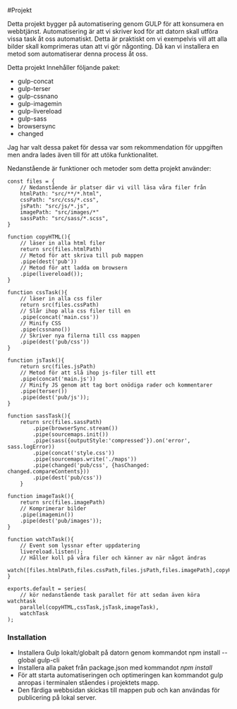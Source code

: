 #Projekt

Detta projekt bygger på automatisering genom GULP för att konsumera en webbtjänst.
Automatisering är att vi skriver kod för att datorn skall utföra vissa task åt oss automatiskt. Detta är praktiskt om vi exempelvis vill att alla bilder skall komprimeras utan att vi gör någonting. Då kan vi installera en metod som automatiserar denna process åt oss. 

Detta projekt Innehåller följande paket:

* gulp-concat
* gulp-terser
* gulp-cssnano
* gulp-imagemin
* gulp-livereload
* gulp-sass
* browsersync
* changed

Jag har valt dessa paket för dessa var som rekommendation för uppgiften men andra lades även till för att utöka funktionalitet.

Nedanstående är funktioner och metoder som detta projekt använder:

```
const files = {
    // Nedanstående är platser där vi vill läsa våra filer från
    htmlPath: "src/**/*.html",
    cssPath: "src/css/*.css",
    jsPath: "src/js/*.js",
    imagePath: "src/images/*"
    sassPath: "src/sass/*.scss",
}
```

```
function copyHTML(){
    // läser in alla html filer
    return src(files.htmlPath)
    // Metod för att skriva till pub mappen
    .pipe(dest('pub'))
    // Metod för att ladda om browsern
    .pipe(livereload());
}
```

```
function cssTask(){
    // läser in alla css filer
    return src(files.cssPath)
    // Slår ihop alla css filer till en
    .pipe(concat('main.css'))
    // Minify CSS
    .pipe(cssnano())
    // Skriver nya filerna till css mappen
    .pipe(dest('pub/css'))
}
```

```
function jsTask(){
    return src(files.jsPath)
    // Metod för att slå ihop js-filer till ett
    .pipe(concat('main.js'))
    // Minify JS genom att tag bort onödiga rader och kommentarer
    .pipe(terser())
    .pipe(dest('pub/js'));
}
```

```
function sassTask(){
    return src(files.sassPath)
        .pipe(browserSync.stream())
        .pipe(sourcemaps.init())
        .pipe(sass({outputStyle:'compressed'}).on('error', sass.logError))
        .pipe(concat('style.css'))
        .pipe(sourcemaps.write('./maps'))
        .pipe(changed('pub/css', {hasChanged: changed.compareContents}))
        .pipe(dest('pub/css'))
    }
```

```
function imageTask(){
    return src(files.imagePath)
    // Komprimerar bilder
    .pipe(imagemin())
    .pipe(dest('pub/images'));
}
```

```
function watchTask(){
    // Event som lyssnar efter uppdatering
    livereload.listen();
    // Håller koll på våra filer och känner av när något ändras
    watch([files.htmlPath,files.cssPath,files.jsPath,files.imagePath],copyHTML,cssTask,jsTask,imageTask);
}
```

```
exports.default = series(
    // kör nedanstående task parallet för att sedan även köra watchtask
    parallel(copyHTML,cssTask,jsTask,imageTask),
    watchTask
);
```

### Installation

* Installera Gulp lokalt/globalt på datorn genom kommandot npm install --global gulp-cli
* Installera alla paket från package.json med kommandot *npm install*
* För att starta automatiseringen och optimeringen kan kommandot gulp anropas i terminalen ståendes i projektets mapp.
* Den färdiga webbsidan skickas till mappen pub och kan användas för publicering på lokal server.

